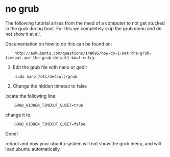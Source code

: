 no grub
=======

The following tutorial arises from the need of a computer to not get stucked
in the grub during boot. For this we completely skip the grub menu
and do not show it at all.

Documentation on how to do this can be found on:

		http://askubuntu.com/questions/148095/how-do-i-set-the-grub-timeout-and-the-grub-default-boot-entry

1. Edit the grub file with nano or gedit

		sudo nano /etc/default/grub

2. Change the hidden timeout to false

locate the following line:

		GRUB_HIDDEN_TIMEOUT_QUIET=true

change it to:

		GRUB_HIDDEN_TIMEOUT_QUIET=false

Done!

reboot and now your ubuntu system will not show the grub menu, and will
load ubuntu automatically
